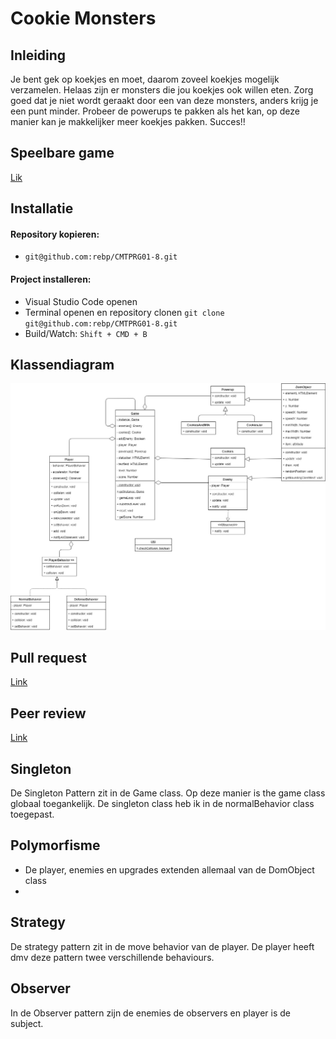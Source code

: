 # Cookie Monsters

## Inleiding
Je bent gek op koekjes en moet, daarom zoveel koekjes mogelijk verzamelen. Helaas zijn er monsters die jou koekjes ook willen eten. Zorg goed dat je niet wordt geraakt door een van deze monsters, anders krijg je een punt minder. Probeer de powerups te pakken als het kan, op deze manier kan je makkelijker meer koekjes pakken. Succes!!


## Speelbare game

[Lik](https://rebp.github.io/CMTPRG01-8/)

## Installatie

#### Repository kopieren:
- `git@github.com:rebp/CMTPRG01-8.git`

#### Project installeren:
- Visual Studio Code openen
- Terminal openen en repository clonen `git clone git@github.com:rebp/CMTPRG01-8.git` 
- Build/Watch: `Shift + CMD + B`


## Klassendiagram

[![Klassediagram](https://github.com/rebp/monster-shooter/blob/master/docs/images/klassediagram.jpg?raw=true)](https://github.com/rebp/monster-shooter/blob/master/docs/images/klassediagram.jpg?raw=true)

## Pull request

[Link](https://github.com/Hsnzync/monster-shooter/pull/1)

## Peer review

[Link](https://github.com/Hsnzync/monster-shooter/issues/2)

## Singleton

De Singleton Pattern zit in de Game class. Op deze manier is the game class globaal toegankelijk.
De singleton class heb ik in de normalBehavior class toegepast.

## Polymorfisme

- De player, enemies en upgrades extenden allemaal van de DomObject class
-

## Strategy

De strategy pattern zit in de move behavior van de player. De player heeft dmv deze pattern twee verschillende behaviours.


## Observer

In de Observer pattern zijn de enemies de observers en player is de subject.
